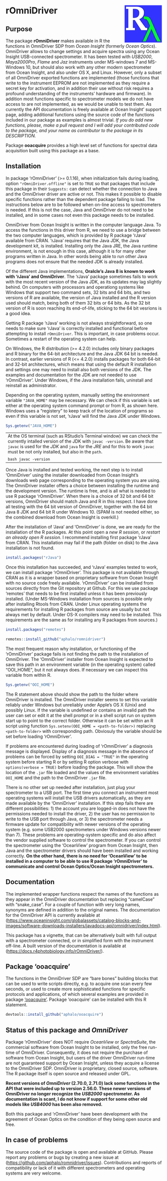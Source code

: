 
# rOmniDriver <img src="man/figures/logo.png" align="right" width="120" />

## Purpose

The package **rOmniDriver** makes available in R the functions in
OmniDriver SDP from *Ocean Insight* (formerly *Ocean Optics*).
OmniDriver allows to change settings and acquire spectra using any Ocean
Insight USB-connected spectrometer. It has been tested with *USB2000*,
*Maya2000Pro*, *Flame* and *Jaz* instruments under MS-windows 7 and
MS-Windows 10, but should also work with any other modern spectrometer
from Ocean Insight, and also under OS X, and Linux. However, only a
subset of all OmniDriver exported functions are implemented (those
functions that write to the instrument EEPROM are not implemented as
they require a secret key for activation, and in addition their use
without risk requires a profound understanding of the instruments’
hardware and firmware). In addition most functions specific to
spectrometer models we do not have access to are not implemented, as we
would be unable to test them. As currently the API documentation is
freely available at Ocean Insight’ support page, adding additional
functions using the source code of the functions included in our package
as examples is almost trivial. *If you do add new functions, please,
make a pull request and I will add your contributed code to the package,
and your name as contributor to the package in its DESCRIPTION.*

Package **ooacquire** provides a high level set of functions for
spectral data acquisition built using this package as a base.

## Installation

In package ‘rOmniDriver’ (\>= 0.1.16), when initialization fails during
loading, option `"rOmniDriver.offline"` is set to `TRUE` so that
packages that include this package in their `Suggests:` can detect
whether the connection to Java and the OmniDriver driver are active or
not. This makes it possible to disable specific functions rather than
the dependent package failing to load. The instructions below are to be
followed when on-line access to spectrometers is needed. If this is not
the case, Java and OmniDriver do not need to be installed, and in some
cases not even this package needs to be installed.

OmniDriver from Ocean Insight is written in the computer language Java.
To access the functions in this driver from R, we need to use a bridge
between the two computer languages, which is provided by R package
‘rJava’ available from CRAN. ‘rJava’ requires that the Java JDK, the
Java development kit, is installed. Installing only the Java JRE, the
Java runtime environment, is not enough in this case, although it is for
many other programs written in Java. In other words being able to run
other Java programs does not ensure that the needed JDK is already
installed.

Of the different Java implementations, **Oralcle’s Java 8 is known to
work with ‘rJava’ and OmniDriver**. The ‘rJava’ package sometimes fails
to work with the most recent version of the Java JDK, as its updates may
lag slightly behind. On computers with processors and operationg systems
like Windows that support two command sets, 32 bits and 64 bits, and two
versions of R are available, the version of Java installed and the R
version used should match, being both of them 32 bits or 64 bits. As the
32 bit version of R is soon reaching its end-of-life, sticking to the 64
bit vesrions is a good idea.

Getting R package ‘rJava’ working is not always straightforward, so one
needs to make sure ‘rJava’ is correctly installed and functional before
attempting to install `rOmniDriver`. This is important, in case problems
occur. Sometimes a restart of the operating system can help.

On Windows, the R distribution (\>= 4.2.0) includes only binary packages
and R binary for the 64-bit architecture and the Java JDK 64 bit is
needed. In contrast, earlier versions of R (\<= 4.2.0) installs packages
for both 64-bit and 32-bit architectures, which means that using the
default R installation and settings one may need to install also both
versions of the JDK. The examples and documentation for the JDK are not
needed to use ‘rOmniDriver’. Under Windows, if the Java installation
fails, uninstall and reinstall as administrator.

Depending on the operating system, manually setting the environment
variable `"JAVA_HOME"` may be necessary. We can check if this variable
is set either at the operating system command prompt or from R, as shown
here. Windows uses a “registery” to keep track of the location of
programs so even if this variable is not set, ‘rJava’ will find the Java
JDK under Windows.

``` r
Sys.getenv("JAVA_HOME")
```

|                                                                                                                                                                                                                                                                                            |
|--------------------------------------------------------------------------------------------------------------------------------------------------------------------------------------------------------------------------------------------------------------------------------------------|
| At the OS terminal (such as RStudio’s Terminal window) we can check the currently intalled version of the JDK with `javac -version`. Be aware that `javac` is used for the *JDK* and `java` for the *JRE* and for this to work `javac` must be not only installed, but also in the `path`. |
| `bash javac -version`                                                                                                                                                                                                                                                                      |

Once Java is installed and tested working, the next step is to install
‘OmniDriver’ using the installer downloaded from Ocean Insight’s
downloads web page corresponding to the operating system you are using.
The OmniDriver installer offers a choice between installing the runtime
and the development version. The runtime is free, and is all what is
needed to use R package ‘rOmniDriver’. When there is a choice of 32 bit
and 64 bit versions, OmniDriver should match Java and R in this respect.
I have done all testing with the 64 bit version of OmniDriver, together
with the 64 bit Java 8 JDK and 64 bit R under Windows 10. (SPAM is not
needed either, so the combined download from Ocean Insight is overkill.)

After the installation of ‘Java’ and ‘OmniDriver’ is done, we are ready
for the installation of the R packages. At this point open a *new R
session*, or *restart an already open R session*. I recommend installing
first package ‘rJava’ from CRAN. This installation may fail if the path
(folder on disk) to the Java installation is not found.

``` r
install.packages("rJava")
```

Once this installation has succeeded, and ‘rJava’ examples tested to
work, we can install package ‘rOmniDriver’. This package is not
available through CRAN as it is a wrapper based on proprietary software
from Ocean Insight with no source code freely available. ‘rOmniDriver’
can be installed from sources directly from the Git repository at
Github. For this we use package ‘remotes’ that needs to be first
installed unless it has been previously installed. (Under MS-Windows
installation from sources is possible only after installing Rtools from
CRAN. Under Linux operating systems the requirements for installing R
packages from source are usually but not always met by default. Under
OS-X compilers may need to be installed. This requirements are the same
as for installing any R packages from sources.)

``` r
install.packages("remotes")
```

``` r
remotes::install_github("aphalo/romnidriver")
```

The most frequent reason why installation, or functioning of the
‘rOmniDriver’ package fails is not finding the path to the installation
of OmniDriver. The ‘OmniDriver’ installer from Ocean Insight is expected
to save this path in an environment variable (in the operating system)
called “OOI_HOME”, but it not always does. If necessary we can inspect
this variable from within R.

``` r
Sys.getenv("OOI_HOME")
```

The R statement above should show the path to the folder where
OmniDriver is installed. The OmniDriver installer seems to set this
variable reliably under Windows but unreliably under Apple’s OS X (Unix)
and possibly Linux. If the variable is undefined or contains an invalid
path the user can set or edit it at the shell prompt or in a shell
script run on system start up to point to the correct folder. Otherwise
it can be set within an R script using function
`Sys.setenv(OOI_HOME = <path-to-folder>)` replacing `<path-to-folder>`
with corresponding path. Obviosuly the variable should be set before
loading ‘rOmniDriver’.

If problems are encountered during loading of ‘rOmniDriver’ a diagnosis
message is displayed. Display of a diagnosis message in the absence of
problems can be forced by setting `OOI_DIAG = "TRUE"` in the operating
system before starting R or by setting R option verbose with
`options(verbose = TRUE)` before loading the package. This will show the
location of the `.jar` file loaded and the values of the environment
variables `OOI_HOME` and the path to the OmniDriver `.jar` file.

There is no other set up needed after installation, just plug your
spectrometer to a USB port. The first time you connect an instrument
most operating systems will install the USB drivers automatically, as
they are made available by the ‘OmniDriver’ installation. If this step
fails there are different possibilities: 1) the account you are
logged-in does not have the permissions needed to install the driver, 2)
the user has no permission to write to the USB port through Java, or 3)
the spectrometer needs a firmware update for compatibility with newer
versions of the operating system (e.g. some USB2000 spectrometers under
Windows versions newer than 7). These problems are operating-system
specific and do also affect the vendor supplied software to control the
spectrometer. If you can control the spectrometer using the ‘OceanView’
program from Ocean Insight, then Java and the spectrometer drivers
should have been installed and working correctly. **On the other hand,
there is no need for ‘OceanView’ to be installed in a computer to be
able to use R package ‘rOmniDriver’ to communicate and control Ocean
Optics/Ocean Insight spectrometers.**

## Documentation

The implemented wrapper functions respect the names of the functions as
they appear in the OmniDriver documentation but replacing “camelCase”
with “snake_case”. For a couple of function with very long names,
synonyms are defined in addition to the original names. The
documentation for the OmniDriver API is currently available at
(<https://www.oceaninsight.com/globalassets/catalog-blocks-and-images/software-downloads-installers/javadocs-api/omnidriver/index.html>).

This package has a vignette, that can be alternatively built with full
output with a spectrometer connected, or in simplified form with the
instrument off-line. A built version of the documentation is available
at (<https://docs.r4photobiology.info/rOmniDriver/>).

## Package ‘ooacquire’

The functions in the OmniDriver SDP are “bare bones” building blocks
that can be used to write scripts directly, e.g. to acquire one scan
every few seconds, or used to create more sophisticated functions for
specific protocols and applications, of which several examples are
provided in package
[‘ooacquire’](https://docs.r4photobiology.info/ooacquire/). Package
‘ooacquire’ can be installed with this R statement.

``` r
devtools::install_github("aphalo/ooacquire")
```

## Status of this package and *OmniDriver*

Package ‘rOmniDriver’ does NOT require *OceanView* or *SpectraSuite*,
the commercial software from Ocean Insight to be installed, only the
free run-time of OmniDriver. Consequently, it does not require the
purchase of software from Ocean Insight, but users of the driver
OmniDriver run-time are not guaranteed support by Ocean Insight, unless
they acquire a license to the OmniDriver SDP. OmniDriver is proprietary,
closed source, software. The R package itself is open source and
released under GPL.

**Recent versions of *OmniDriver* (2.70.0, 2.71.0) lack some functions
in the API that were included up to version 2.56.0. These newer versions
of OmniDriver no longer recognize the *USB2000* spectrometer. As
documentation is scant, I do not know if support for some other old
models like *USB4000* has been also removed.**

Both this package and ‘rOmniDriver’ have been development with the
agreement of Ocean Optics on the condition of they being open source and
free.

## In case of problems

The source code of the package is open and available at GitHub. Please
report any problems or bugs by creating a new issue at
(<https://github.com/aphalo/romnidriver/issues>). Contributions and
reports of compatibility or lack of it with different spectrometers and
operating systems are very welcome.
